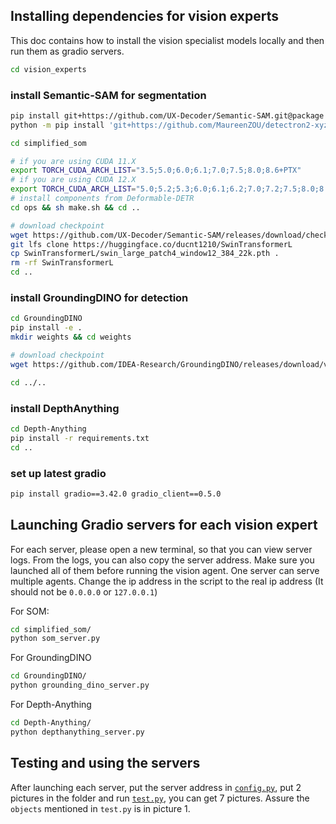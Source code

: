 ## Installing dependencies for vision experts

This doc contains how to install the vision specialist models locally and then run them as gradio servers.

```bash
cd vision_experts
```

### install Semantic-SAM for segmentation
```bash
pip install git+https://github.com/UX-Decoder/Semantic-SAM.git@package
python -m pip install 'git+https://github.com/MaureenZOU/detectron2-xyz.git'

cd simplified_som

# if you are using CUDA 11.X
export TORCH_CUDA_ARCH_LIST="3.5;5.0;6.0;6.1;7.0;7.5;8.0;8.6+PTX"
# if you are using CUDA 12.X
export TORCH_CUDA_ARCH_LIST="5.0;5.2;5.3;6.0;6.1;6.2;7.0;7.2;7.5;8.0;8.6;8.7;8.9;9.0+PTX"
# install components from Deformable-DETR
cd ops && sh make.sh && cd ..

# download checkpoint
wget https://github.com/UX-Decoder/Semantic-SAM/releases/download/checkpoint/swinl_only_sam_many2many.pth
git lfs clone https://huggingface.co/ducnt1210/SwinTransformerL
cp SwinTransformerL/swin_large_patch4_window12_384_22k.pth .
rm -rf SwinTransformerL
cd ..
```

### install GroundingDINO for detection
```bash
cd GroundingDINO
pip install -e .
mkdir weights && cd weights

# download checkpoint
wget https://github.com/IDEA-Research/GroundingDINO/releases/download/v0.1.0-alpha/groundingdino_swint_ogc.pth

cd ../..
```

### install DepthAnything
```bash
cd Depth-Anything
pip install -r requirements.txt 
cd ..
```

### set up latest gradio

```bash
pip install gradio==3.42.0 gradio_client==0.5.0
```


## Launching Gradio servers for each vision expert

For each server, please open a new terminal, so that you can view server logs.
From the logs, you can also copy the server address.
Make sure you launched all of them before running the vision agent.
One server can serve multiple agents.
Change the ip address in the script to the real ip address (It should not be `0.0.0.0` or `127.0.0.1`)

For SOM:
```bash
cd simplified_som/
python som_server.py 
```

For GroundingDINO
```bash
cd GroundingDINO/
python grounding_dino_server.py 
```

For Depth-Anything
```bash
cd Depth-Anything/
python depthanything_server.py 
```

## Testing and using the servers

After launching each server, put the server address in [`config.py`](../config.py), put 2 pictures in the folder and run [`test.py`](../test.py), you can get 7 pictures. Assure the `objects` mentioned in `test.py` is in picture 1. 
